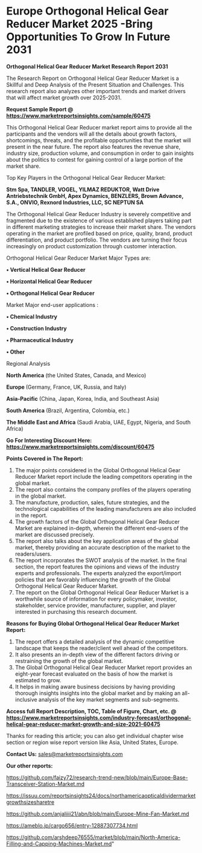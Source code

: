 # Europe Orthogonal Helical Gear Reducer Market 2025 -Bring Opportunities To Grow In Future 2031

<strong>Orthogonal Helical Gear Reducer Market Research Report 2031</strong>

The Research Report on Orthogonal Helical Gear Reducer Market is a Skillful and Deep Analysis of the Present Situation and Challenges. This research report also analyzes other important trends and market drivers that will affect market growth over 2025-2031.

<strong>Request Sample Report @ <a href=https://www.marketreportsinsights.com/sample/60475>https://www.marketreportsinsights.com/sample/60475</a></strong>

This Orthogonal Helical Gear Reducer market report aims to provide all the participants and the vendors will all the details about growth factors, shortcomings, threats, and the profitable opportunities that the market will present in the near future. The report also features the revenue share, industry size, production volume, and consumption in order to gain insights about the politics to contest for gaining control of a large portion of the market share.

Top Key Players in the Orthogonal Helical Gear Reducer Market:

<strong>Stm Spa, TANDLER, VOGEL, YILMAZ REDUKTOR, Watt Drive Antriebstechnik GmbH, Apex Dynamics, BENZLERS, Brown Advance, S.A., ONVIO, Rexnord Industries, LLC, SC NEPTUN SA</strong>

The Orthogonal Helical Gear Reducer Industry is severely competitive and fragmented due to the existence of various established players taking part in different marketing strategies to increase their market share. The vendors operating in the market are profiled based on price, quality, brand, product differentiation, and product portfolio. The vendors are turning their focus increasingly on product customization through customer interaction.

Orthogonal Helical Gear Reducer Market Major Types are:

<strong>• Vertical Helical Gear Reducer

• Horizontal Helical Gear Reducer

• Orthogonal Helical Gear Reducer</strong>

Market Major end-user applications :

<strong>• Chemical Industry

• Construction Industry

• Pharmaceutical Industry

• Other</strong>

Regional Analysis

</u><strong><b>North America</b></strong> (the United States, Canada, and Mexico)

<strong><b>Europe </b></strong>(Germany, France, UK, Russia, and Italy)

<strong><b>Asia-Pacific</b></strong> (China, Japan, Korea, India, and Southeast Asia)

<strong><b>South America</b></strong> (Brazil, Argentina, Colombia, etc.)

<strong><b>The Middle East and Africa</b></strong> (Saudi Arabia, UAE, Egypt, Nigeria, and South Africa)

<strong>Go For Interesting Discount Here: <a href=https://www.marketreportsinsights.com/discount/60475>https://www.marketreportsinsights.com/discount/60475</a></strong>

<strong>Points Covered in The Report:</strong>
<ol>
  <li>The major points considered in the Global Orthogonal Helical Gear Reducer Market report include the leading competitors operating in the global market.</li>
  <li>The report also contains the company profiles of the players operating in the global market.</li>
  <li>The manufacture, production, sales, future strategies, and the technological capabilities of the leading manufacturers are also included in the report.</li>
  <li>The growth factors of the Global Orthogonal Helical Gear Reducer Market are explained in-depth, wherein the different end-users of the market are discussed precisely.</li>
  <li>The report also talks about the key application areas of the global market, thereby providing an accurate description of the market to the readers/users.</li>
  <li>The report incorporates the SWOT analysis of the market. In the final section, the report features the opinions and views of the industry experts and professionals. The experts analyzed the export/import policies that are favorably influencing the growth of the Global Orthogonal Helical Gear Reducer Market.</li>
  <li>The report on the Global Orthogonal Helical Gear Reducer Market is a worthwhile source of information for every policymaker, investor, stakeholder, service provider, manufacturer, supplier, and player interested in purchasing this research document.</li>
</ol>
<strong>Reasons for Buying Global Orthogonal Helical Gear Reducer Market Report:</strong>

<ol>
  <li>The report offers a detailed analysis of the dynamic competitive landscape that keeps the reader/client well ahead of the competitors.</li>
  <li>It also presents an in-depth view of the different factors driving or restraining the growth of the global market.</li>
  <li>The Global Orthogonal Helical Gear Reducer Market report provides an eight-year forecast evaluated on the basis of how the market is estimated to grow.</li>
  <li>It helps in making aware business decisions by having providing thorough insights insights into the global market and by making an all-inclusive analysis of the key market segments and sub-segments.</li>
</ol>
<strong>Access full Report Description, TOC, Table of Figure, Chart, etc. @ <a href=https://www.marketreportsinsights.com/industry-forecast/orthogonal-helical-gear-reducer-market-growth-and-size-2021-60475>https://www.marketreportsinsights.com/industry-forecast/orthogonal-helical-gear-reducer-market-growth-and-size-2021-60475</a></strong>


Thanks for reading this article; you can also get individual chapter wise section or region wise report version like Asia, United States, Europe.

<strong>Contact Us:</strong>
sales@marketreportsinsights.com

<strong>Our other reports:</strong>

<a href=https://github.com/faizy72/research-trend-new/blob/main/Europe-Base-Transceiver-Station-Market.md>https://github.com/faizy72/research-trend-new/blob/main/Europe-Base-Transceiver-Station-Market.md</a>

<a href=https://issuu.com/reportsinsights24/docs/northamericaopticaldividermarketgrowthsizesharetre>https://issuu.com/reportsinsights24/docs/northamericaopticaldividermarketgrowthsizesharetre</a>

<a href=https://github.com/anjaliiii21/abn/blob/main/Europe-Mine-Fan-Market.md>https://github.com/anjaliiii21/abn/blob/main/Europe-Mine-Fan-Market.md</a>

<a href=https://ameblo.jp/cargo656/entry-12887307734.html>https://ameblo.jp/cargo656/entry-12887307734.html</a>

<a href=https://github.com/arshdeep76555/market/blob/main/North-America-Filling-and-Capping-Machines-Market.md>https://github.com/arshdeep76555/market/blob/main/North-America-Filling-and-Capping-Machines-Market.md</a>"
